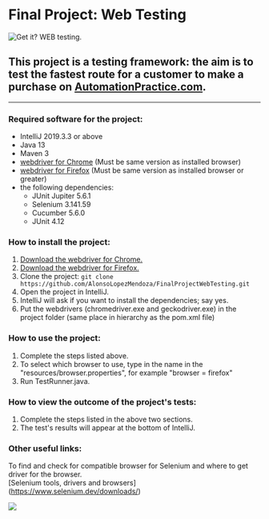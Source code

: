 # Final Project: Web Testing

![Get it? WEB testing.](https://media.giphy.com/media/DKHjPO4kwpybm/giphy.gif)

## This project is a testing framework: the aim is to test the fastest route for a customer to make a purchase on [AutomationPractice.com](http://automationpractice.com/index.php).

----

### Required software for the project:
* IntelliJ 2019.3.3 or above
* Java 13
* Maven 3 
* [webdriver for Chrome](https://chromedriver.chromium.org/downloads) (Must be same version as installed browser)
* [webdriver for Firefox](https://github.com/mozilla/geckodriver) (Must be same version as installed browser or greater)
* the following dependencies:
  * JUnit Jupiter 5.6.1
  * Selenium 3.141.59
  * Cucumber 5.6.0
  * JUnit 4.12

### How to install the project:
1. [Download the webdriver for Chrome.](https://chromedriver.chromium.org/downloads)
1. [Download the webdriver for Firefox.](https://github.com/mozilla/geckodriver)
1. Clone the project: ```git clone https://github.com/AlonsoLopezMendoza/FinalProjectWebTesting.git```
1. Open the project in IntelliJ.
1. IntelliJ will ask if you want to install the dependencies; say yes.
1. Put the webdrivers (chromedriver.exe and geckodriver.exe) in the project folder (same place in hierarchy as the pom.xml file)


### How to use the project:
1. Complete the steps listed above.
1. To select which browser to use, type in the name in the "resources/browser.properties", for example "browser = firefox"
1. Run TestRunner.java.

### How to view the outcome of the project's tests:
1. Complete the steps listed in the above two sections.
1. The test's results will appear at the bottom of IntelliJ.

### Other useful links:

To find and check for compatible browser for Selenium and where to get driver for the browser.  
[Selenium tools, drivers and browsers] (https://www.selenium.dev/downloads/)


![](https://media.giphy.com/media/10391PrBqx2LAc/giphy.gif)

